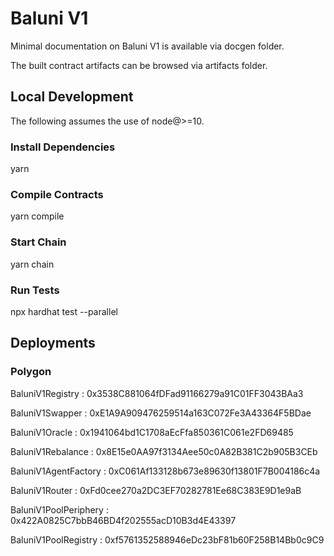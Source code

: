 
# Baluni V1

Minimal documentation on Baluni V1 is available via docgen folder.

The built contract artifacts can be browsed via artifacts folder.

## Local Development

The following assumes the use of node@>=10.

### Install Dependencies

yarn

### Compile Contracts

yarn compile

### Start Chain

yarn chain

### Run Tests

npx hardhat test --parallel

## Deployments

### Polygon


BaluniV1Registry : 0x3538C881064fDFad91166279a91C01FF3043BAa3

BaluniV1Swapper : 0xE1A9A909476259514a163C072Fe3A43364F5BDae

BaluniV1Oracle : 0x1941064bd1C1708aEcFfa850361C061e2FD69485

BaluniV1Rebalance : 0x8E15e0AA97f3134Aee50c0A82B381C2b905B3CEb

BaluniV1AgentFactory : 0xC061Af133128b673e89630f13801F7B004186c4a

BaluniV1Router : 0xFd0cee270a2DC3EF70282781Ee68C383E9D1e9aB

BaluniV1PoolPeriphery : 0x422A0825C7bbB46BD4f202555acD10B3d4E43397

BaluniV1PoolRegistry : 0xf5761352588946eDc23bF81b60F258B14Bb0c9C9
